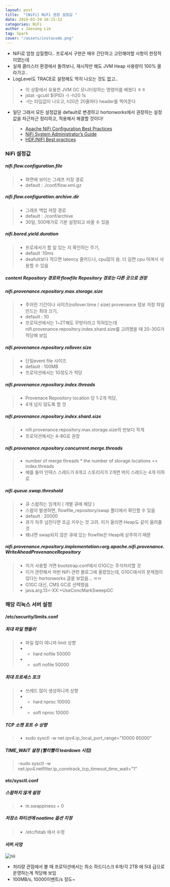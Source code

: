 ```yaml
---
layout: post
title:  "[NiFi] NiFi 권장 설정값 "
date: 2019-03-29 16:15:12
categories: NiFi 
author : Jaesang Lim
tag: Spark
cover: "/assets/instacode.png"
---
```


- NiFi로 엄청 삽질했다.. 프로세서 구현은 매우 간단하고 고민해야할 사항이 한정적이였는데
- 실제 클러스터 환경에서 돌려보니, 재시작만 해도 JVM Heap 사용량이 100% 올라가고.. 
- LogLevel도 TRACE로 설정해도 딱히 나오는 것도 없고.. 
> - 이 상황에서 유용한 JVM GC 모니터링하는 명령어를 배웠다 ㅎㅎ
> - jstat -gcutil ${PID} -t -h20 1s
> - -t는 타임값이 나오고, h20은 20줄마다 header를 찍어준다 

- 일단 그래서 모든 설정값을 default로 변경하고 hortonworks에서 권장하는 설정값을 차근차근 정리하고, 적용해서 해결할 것이다!

> - [Apache NiFi Configuration Best Practices](https://docs.hortonworks.com/HDPDocuments/HDF3/HDF-3.3.1/nifi-configuration-best-practices/hdf-nifi-configuration-best-practices.pdf)
> - [NiFi System Administrator’s Guide](https://nifi.apache.org/docs/nifi-docs/html/administration-guide.html)
> - [HDF/NIFI Best practices](https://community.hortonworks.com/articles/7882/hdfnifi-best-practices-for-setting-up-a-high-perfo.html)


### NiFi 설정값 

##### nifi.flow.configuration.file 
 > - 화면에 보이는 그래프 저장 경로
 > - default : ./conf/flow.xml.gz

##### nifi.flow.configuration.archive.dir
 > - 그래프 백업 저장 경로
 > - default : ./conf/archive
 > - 30일, 500메가로 기본 설정되고 바꿀 수 있음
 
##### nifi.bored.yield.duration 
  > - 프로세서가 할 일 있는 지 확인하는 주기, 
  > - default :10ms
  > - deafult보다 작으면 latency 줄어드나, cpu많이 씀. 더 길면 cpu 아껴서 사용할 수 있음

##### content Repository 경로와 flowfile Repository 경로는 다른 곳으로 권장

##### nifi.provenance.repository.max.storage.size 
  > - 주어진 기간이나 사이즈(rollover.time / size) provenance 정보 저장 파일 만드는 최대 크기, 
  > - default : 1G
  > - 프로덕션에서는 1~2T해도 무방이라고 적혀있는데 nifi.provenance.repository.index.shard.size를 고려했을 때 20-30G가 적당해 보임 
  
##### nifi.provenance.repository.rollover.size 
  > - 단일event file 사이즈
  > - default : 100MB
  > - 프로덕션에서는 1G정도가 적당
  
##### nifi.provenance.repository.index.threads
  > - Provenace Repository location 당 1-2개 적당, 
  > - 4개 넘지 않도록 할 것
  
##### nifi.provenance.repository.index.shard.size 
  > - nifi.provenance.repository.max.storage.size의 반보다 작게
  > - 프로덕션에서는 4-8G로 권장
  
##### nifi.provenance.repository.concurrent.merge.threads
  > - number of merge threads * the number of storage locations =< index.threads 
  > - 예를 들어 인덱스 스레드가 8개고 스토리지가 2개면 머지 스레드는 4개 이하로
  
##### nifi.queue.swap.threshold 
  > - 큐 스왑하는 임계치 ( 개별 큐에 해당 ) 
  > - 스왑이 발생하면, flowfile_repository/swap 폴더에서 확인할 수 있음
  > - default : 20000
  > - 큐가 자주 넘친다면 조금 키우는 것 고려. 이거 올리면 Heap도 같이 올려줄 것
  > - 왜냐면 swap되지 않은 큐에 있는 flowfile은 Heap에 상주하기 때문
  
##### nifi.provenance.repository.implementation=org.apache.nifi.provenance.WriteAheadProvenanceRepository 
  > - 이거 사용할 거면 bootstrap.conf에서 G1GC는 주석처리할 것
  > - 이거 관련해서 저번 NiFi 관련 블로그에 올렸었는데, G1GC에서의 문제점이 있다는 hortonworks 글을 보았음... ㅠㅠ
  > - G1GC 대신, CMS GC로 선택했음 
  > - java.arg.13=‐XX:+UseConcMarkSweepGC


### 해당 리눅스 서버 설정

#### /etc/security/limits.conf 
##### 최대 파일 핸들러
 > - 파일 많이 여니까 limit 상향
 > - * hard nofile 50000 
 > - * soft nofile 50000

##### 최대 프로세스 포크
 > - 쓰레드 많이 생성하니까 상향
 > - * hard nproc 10000 
 > - * soft nproc 10000

##### TCP 소켓 포트 수 상향
> - sudo sysctl -w net.ipv4.ip_local_port_range="10000 65000" 

##### TIME_WAIT 설정 (빨리빨리 teardown 시킴)
> -sudo sysctl -w net.ipv4.netfilter.ip_conntrack_tcp_timeout_time_wait="1" 

#### etc/sysctl.conf 
##### 스왑하지 않게 설정 
> - m.swappiness = 0

##### 저장소 파티션에 noatime 옵션 지정
> - /etc/fstab 에서 수정


#### 서버 사양
![nii](https://user-images.githubusercontent.com/12586821/55220899-a7a2cd00-524b-11e9-96c3-b7e533ee1321.PNG)

- 처리량 관점에서 볼 때 프로덕션에서는 최소 하드디스크 6개/각 2TB 에 5대 급으로 운영하는게 적당해 보임
- 100MB/s, 10000이벤트/s 정도~

